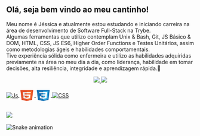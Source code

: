 ## Olá, seja bem vindo ao meu cantinho!
Meu nome é Jéssica e atualmente estou estudando e iniciando carreira na área de desenvolvimento de Software Full-Stack na Trybe.  
Algumas ferramentas que utilizo contemplam Unix & Bash, Git, JS Básico & DOM, HTML, CSS, JS ES6, Higher Order Functions e Testes Unitários, assim como metodologias ágeis e habilidades comportamentais.  
 Tive experiência sólida como enfermeira e utilizo as habilidades adquiridas previamente na área no meu dia a dia, como liderança, habilidade em tomar decisões, alta resiliência, integridade e aprendizagem rápida.🚀

<div align="center">
  <a href="https://github.com/jessicapironato">
  <img height="150em" src="https://github-readme-stats.vercel.app/api?username=jessicapironato&show_icons=true&theme=dracula&include_all_commits=true&count_private=true"/>
  <img height="150em" src="https://github-readme-stats.vercel.app/api/top-langs/?username=jessicapironato&layout=compact&langs_count=7&theme=dracula"/>
</div>
 

  
  </div>
<div style="display: inline_block"><br>
  <img align="center" alt="Js" height="30" width="40" src="https://raw.githubusercontent.com/devicons/devicon/master/icons/javascript/javascript-  plain.svg">
  <img align="center" alt="HTML" height="30" width="40" src="https://raw.githubusercontent.com/devicons/devicon/master/icons/html5/html5-original.svg">
  <img align="center" alt="CSS" height="30" width="40" src="https://raw.githubusercontent.com/devicons/devicon/master/icons/css3/css3-original.svg">
  <img align="center" alt="CSS" height="30" width="40" src="https://icongr.am/devicon/react-original.svg?size=128&color=currentColor">
 
 
 
 
  
<!--   <img align="right" alt="picture" height="150" style="border-radius:50px;" src="https://picrew.me/shareImg/org/202210/338224_BFTdsUXs.png"> -->
</div>

##
 
<div> 
  
  <a href="https://www.linkedin.com/in/jessica-pironato/" target="_blank"><img src="https://img.shields.io/badge/-LinkedIn-%230077B5?style=for-the-badge&logo=linkedin&logoColor=white" target="_blank"></a> 
  
  ![Snake animation](https://github.com/jessicapironato/jessicapironato/blob/output/github-contribution-grid-snake.svg)
 
</div>
